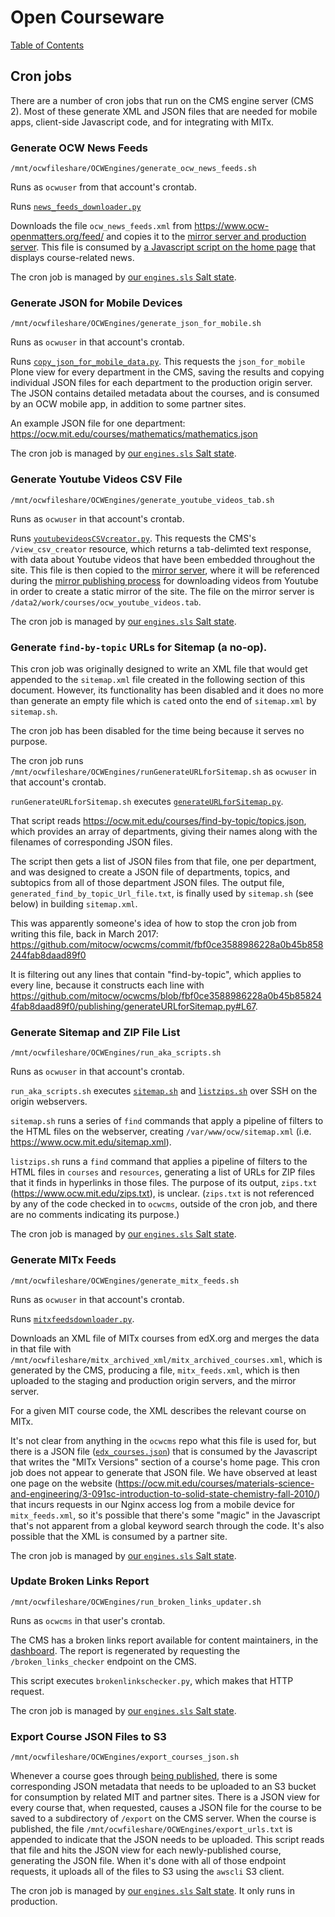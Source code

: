 # Open Courseware

[Table of Contents](index.md)

## Cron jobs

There are a number of cron jobs that run on the CMS engine server (CMS 2). Most of these generate XML and JSON files that are needed for mobile apps, client-side Javascript code, and for integrating with MITx.

### Generate OCW News Feeds

`/mnt/ocwfileshare/OCWEngines/generate_ocw_news_feeds.sh`

Runs as `ocwuser` from that account's crontab.

Runs [`news_feeds_downloader.py`](https://github.com/mitocw/ocwcms/blob/32acfd7d9d217afbe88fb58263da8e2755391ee1/publishing/news_feeds_dowloader.py)

Downloads the file `ocw_news_feeds.xml` from <https://www.ocw-openmatters.org/feed/> and copies it to the [mirror server and production server](architecture_overview.md). This file is consumed by [a Javascript script on the home page](https://github.com/mitocw/ocwcms/blob/5488df87bdd09ffeea2b874fb8db21d49a826457/web/scripts/ocw_rss_news.js) that displays course-related news.

The cron job is managed by [our `engines.sls` Salt state](https://github.com/mitodl/salt-ops/blob/f41844f3bb4fc2c38f06bd8a5760e583097ec3df/salt/apps/ocw/engines.sls#L40-L45).

### Generate JSON for Mobile Devices

`/mnt/ocwfileshare/OCWEngines/generate_json_for_mobile.sh`

Runs as `ocwuser` in that account's crontab.

Runs [`copy_json_for_mobile_data.py`](https://github.com/mitocw/ocwcms/blob/32acfd7d9d217afbe88fb58263da8e2755391ee1/publishing/copy_json_for_mobile_data.py). This requests the `json_for_mobile` Plone view for every department in the CMS, saving the results and copying individual JSON files for each department to the production origin server. The JSON contains detailed metadata about the courses, and is consumed by an OCW mobile app, in addition to some partner sites.

An example JSON file for one department: <https://ocw.mit.edu/courses/mathematics/mathematics.json>

The cron job is managed by [our `engines.sls` Salt state](https://github.com/mitodl/salt-ops/blob/f41844f3bb4fc2c38f06bd8a5760e583097ec3df/salt/apps/ocw/engines.sls#L47-L53).

### Generate Youtube Videos CSV File

`/mnt/ocwfileshare/OCWEngines/generate_youtube_videos_tab.sh`

Runs as `ocwuser` in that account's crontab.

Runs [`youtubevideosCSVcreator.py`](https://github.com/mitocw/ocwcms/blob/3349a9c732a2beb176730d9ab63ccbfb693d67e8/publishing/youtubevideosCSVcreator.py). This requests the CMS's `/view_csv_creator` resource, which returns a tab-delimted text response, with data about Youtube videos that have been embedded throughout the site. This file is then copied to the [mirror server](architecture_overview.md), where it will be referenced during the [mirror publishing process](engines_mirror.md) for downloading videos from Youtube in order to create a static mirror of the site. The file on the mirror server is `/data2/work/courses/ocw_youtube_videos.tab`.

The cron job is managed by [our `engines.sls` Salt state](https://github.com/mitodl/salt-ops/blob/f41844f3bb4fc2c38f06bd8a5760e583097ec3df/salt/apps/ocw/engines.sls#L55-L61).

### Generate `find-by-topic` URLs for Sitemap (a no-op).

This cron job was originally designed to write an XML file that would get appended to the `sitemap.xml` file created in the following section of this document. However, its functionality has been disabled and it does no more than generate an empty file which is `cat`ed onto the end of `sitemap.xml` by `sitemap.sh`.

The cron job has been disabled for the time being because it serves no purpose.

The cron job runs `/mnt/ocwfileshare/OCWEngines/runGenerateURLforSitemap.sh` as `ocwuser` in that account's crontab.

`runGenerateURLforSitemap.sh` executes [`generateURLforSitemap.py`](https://github.com/mitocw/ocwcms/blob/4c812b4c25ccdd8a39b8447ce79948cb7e94b2e5/publishing/generateURLforSitemap.py).


That script reads <https://ocw.mit.edu/courses/find-by-topic/topics.json>, which provides an array of departments, giving their names along with the filenames of corresponding JSON files.

The script then gets a list of JSON files from that file, one per department, and was designed to create a JSON file of departments, topics, and subtopics from all of those department JSON files. The output file, `generated_find_by_topic_Url_file.txt`, is finally used by `sitemap.sh` (see below) in building `sitemap.xml`.

This was apparently someone's idea of how to stop the cron job from writing this file, back in March 2017:
<https://github.com/mitocw/ocwcms/commit/fbf0ce3588986228a0b45b858244fab8daad89f0>

It is filtering out any lines that contain "find-by-topic", which applies to every line, because it constructs each line with 
<https://github.com/mitocw/ocwcms/blob/fbf0ce3588986228a0b45b858244fab8daad89f0/publishing/generateURLforSitemap.py#L67>.

### Generate Sitemap and ZIP File List

`/mnt/ocwfileshare/OCWEngines/run_aka_scripts.sh`

Runs as `ocwuser` in that account's crontab.

`run_aka_scripts.sh` executes [`sitemap.sh`](https://github.com/mitocw/ocwcms/blob/32acfd7d9d217afbe88fb58263da8e2755391ee1/publishing/sitemap.sh) and [`listzips.sh`](https://github.com/mitocw/ocwcms/blob/32acfd7d9d217afbe88fb58263da8e2755391ee1/publishing/listzips.sh) over SSH on the origin webservers.

`sitemap.sh` runs a series of `find` commands that apply a pipeline of filters to the HTML files on the webserver, creating `/var/www/ocw/sitemap.xml` (i.e. <https://www.ocw.mit.edu/sitemap.xml>).

`listzips.sh` runs a `find` command that applies a pipeline of filters to the HTML files in `courses` and `resources`, generating a list of URLs for ZIP files that it finds in hyperlinks in those files. The purpose of its output, `zips.txt` (<https://www.ocw.mit.edu/zips.txt>), is unclear. (`zips.txt` is not referenced by any of the code checked in to `ocwcms`, outside of the cron job, and there are no comments indicating its purpose.)

The cron job is managed by [our `engines.sls` Salt state](https://github.com/mitodl/salt-ops/blob/f41844f3bb4fc2c38f06bd8a5760e583097ec3df/salt/apps/ocw/engines.sls#L75-L81).

### Generate MITx Feeds

`/mnt/ocwfileshare/OCWEngines/generate_mitx_feeds.sh`

Runs as `ocwuser` in that account's crontab.

Runs [`mitxfeedsdownloader.py`](https://github.com/mitocw/ocwcms/blob/4c812b4c25ccdd8a39b8447ce79948cb7e94b2e5/publishing/mitxfeedsdownloader.py).  

Downloads an XML file of MITx courses from edX.org and merges the data in that file with `/mnt/ocwfileshare/mitx_archived_xml/mitx_archived_courses.xml`, which is generated by the CMS, producing a file, `mitx_feeds.xml`, which is then uploaded to the staging and production origin servers, and the mirror server.

For a given MIT course code, the XML describes the relevant course on MITx.

It's not clear from anything in the `ocwcms` repo what this file is used for, but there is a JSON file ([`edx_courses.json`](https://github.com/mitocw/ocwcms/blob/32acfd7d9d217afbe88fb58263da8e2755391ee1/web/scripts/mitx-related-courses.js#L9)) that is consumed by the Javascript that writes the "MITx Versions" section of a course's home page. This cron job does not appear to generate that JSON file. We have observed at least one page on the website (<https://ocw.mit.edu/courses/materials-science-and-engineering/3-091sc-introduction-to-solid-state-chemistry-fall-2010/>) that incurs requests in our Nginx access log from a mobile device for `mitx_feeds.xml`, so it's possible that there's some "magic" in the Javascript that's not apparent from a global keyword search through the code. It's also possible that the XML is consumed by a partner site.

The cron job is managed by [our `engines.sls` Salt state](https://github.com/mitodl/salt-ops/blob/f41844f3bb4fc2c38f06bd8a5760e583097ec3df/salt/apps/ocw/engines.sls#L102-L108).

### Update Broken Links Report

`/mnt/ocwfileshare/OCWEngines/run_broken_links_updater.sh`

Runs as `ocwcms` in that user's crontab.

The CMS has a broken links report available for content maintainers, in the [dashboard](https://ocwcms.mit.edu/dashboard). The report is regenerated by requesting the `/broken_links_checker` endpoint on the CMS.

This script executes `brokenlinkschecker.py`, which makes that HTTP request.

The cron job is managed by [our `engines.sls` Salt state](https://github.com/mitodl/salt-ops/blob/f41844f3bb4fc2c38f06bd8a5760e583097ec3df/salt/apps/ocw/engines.sls#L83-L89).

### Export Course JSON Files to S3

`/mnt/ocwfileshare/OCWEngines/export_courses_json.sh`

Whenever a course goes through [being published](engines_production.md), there is some corresponding JSON metadata that needs to be uploaded to an S3 bucket for consumption by related MIT and partner sites. There is a JSON view for every course that, when requested, causes a JSON file for the course to be saved to a subdirectory of `/export` on the CMS server. When the course is published, the file `/mnt/ocwfileshare/OCWEngines/export_urls.txt` is appended to indicate that the JSON needs to be uploaded. This script reads that file and hits the JSON view for each newly-published course, generating the JSON file. When it's done with all of those endpoint requests, it uploads all of the files to S3 using the `awscli` S3 client.

The cron job is managed by [our `engines.sls` Salt state](https://github.com/mitodl/salt-ops/blob/f41844f3bb4fc2c38f06bd8a5760e583097ec3df/salt/apps/ocw/engines.sls#L118-L126). It only runs in production.

